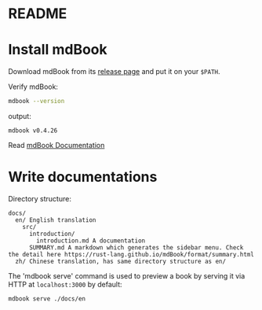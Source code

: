 # README

# Install mdBook

Download mdBook from its [release page](https://github.com/rust-lang/mdBook/releases) and put it on your `$PATH`.

Verify mdBook:
```bash
mdbook --version
```

output:
```text
mdbook v0.4.26
```

Read [mdBook Documentation](https://rust-lang.github.io/mdBook/format/summary.html)

# Write documentations

Directory structure:
```text
docs/
  en/ English translation
    src/
      introduction/
        introduction.md A documentation 
      SUMMARY.md A markdown which generates the sidebar menu. Check the detail here https://rust-lang.github.io/mdBook/format/summary.html
  zh/ Chinese translation, has same directory structure as en/
```

The 'mdbook serve' command is used to preview a book by serving it via HTTP at `localhost:3000` by default:
```bash
mdbook serve ./docs/en
```
